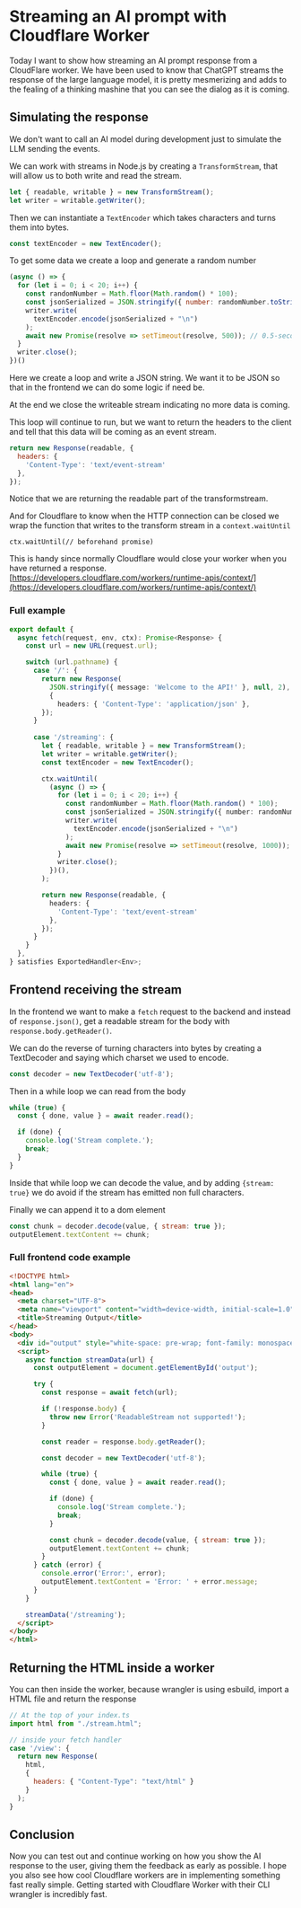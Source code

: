 # Streaming an AI prompt with Cloudflare Worker

Today I want to show how streaming an AI prompt response from a CloudFlare worker. We have been used to know that ChatGPT streams the response of the large language model, it is pretty mesmerizing and adds to the fealing of a thinking mashine that you can see the dialog as it is coming.

## Simulating the response

We don't want to call an AI model during development just to simulate the LLM sending the events.

We can work with streams in Node.js by creating a `TransformStream`, that will allow us to both write and read the stream.

```javascript
let { readable, writable } = new TransformStream();
let writer = writable.getWriter();
```

Then we can instantiate a `TextEncoder` which takes characters and turns them into bytes.

```javascript
const textEncoder = new TextEncoder();
```

To get some data we create a loop and generate a random number

```javascript
(async () => {
  for (let i = 0; i < 20; i++) {
    const randomNumber = Math.floor(Math.random() * 100);
    const jsonSerialized = JSON.stringify({ number: randomNumber.toString() })
    writer.write(
      textEncoder.encode(jsonSerialized + "\n")
    );
    await new Promise(resolve => setTimeout(resolve, 500)); // 0.5-second delay
  }
  writer.close();
})()
```

Here we create a loop and write a JSON string. We want it to be JSON so that in the frontend we can do some logic if need be.

At the end we close the writeable stream indicating no more data is coming.

This loop will continue to run, but we want to return the headers to the client and tell that this data will be coming as an event stream.

```javascript
return new Response(readable, {
  headers: {
    'Content-Type': 'text/event-stream'
  },
});
```

Notice that we are returning the readable part of the transformstream.

And for Cloudflare to know when the HTTP connection can be closed we wrap the function that writes to the transform stream in a `context.waitUntil`

````
ctx.waitUntil(// beforehand promise)
````

This is handy since normally Cloudflare would close your worker when you have returned a response. [https://developers.cloudflare.com/workers/runtime-apis/context/](https://developers.cloudflare.com/workers/runtime-apis/context/)

### Full example

````typescript
export default {
  async fetch(request, env, ctx): Promise<Response> {
    const url = new URL(request.url);

    switch (url.pathname) {
      case '/': {
        return new Response(
          JSON.stringify({ message: 'Welcome to the API!' }, null, 2), 
          {
          	headers: { 'Content-Type': 'application/json' },
        });
      }
        
      case '/streaming': {
        let { readable, writable } = new TransformStream();
        let writer = writable.getWriter();
        const textEncoder = new TextEncoder();

        ctx.waitUntil(
          (async () => {
            for (let i = 0; i < 20; i++) {
              const randomNumber = Math.floor(Math.random() * 100);
              const jsonSerialized = JSON.stringify({ number: randomNumber.toString() })
              writer.write(
                textEncoder.encode(jsonSerialized + "\n")
              );
              await new Promise(resolve => setTimeout(resolve, 1000)); // 0.5-second delay
            }
            writer.close();
          })(),
        );

        return new Response(readable, {
          headers: {
            'Content-Type': 'text/event-stream'
          },
        });
      }
    }
  },
} satisfies ExportedHandler<Env>;
````

## Frontend receiving the stream

In the frontend we want to make a `fetch` request to the backend and instead of `response.json()`, get a readable stream for the body with `response.body.getReader()`.

We can do the reverse of turning characters into bytes by creating a TextDecoder and saying which charset we used to encode.

```javascript
const decoder = new TextDecoder('utf-8');
```

Then in a while loop we can read from the body

````javascript
while (true) {
  const { done, value } = await reader.read();

  if (done) {
    console.log('Stream complete.');
    break;
  }
}
````

Inside that while loop we can decode the value, and by adding `{stream: true}` we do avoid if the stream has emitted non full characters.

Finally we can append it to a dom element

```javascript
const chunk = decoder.decode(value, { stream: true });
outputElement.textContent += chunk;
```

### Full frontend code example

```html
<!DOCTYPE html>
<html lang="en">
<head>
  <meta charset="UTF-8">
  <meta name="viewport" content="width=device-width, initial-scale=1.0">
  <title>Streaming Output</title>
</head>
<body>
  <div id="output" style="white-space: pre-wrap; font-family: monospace;"></div>
  <script>
    async function streamData(url) {
      const outputElement = document.getElementById('output');

      try {
        const response = await fetch(url);

        if (!response.body) {
          throw new Error('ReadableStream not supported!');
        }

        const reader = response.body.getReader();

        const decoder = new TextDecoder('utf-8');

        while (true) {
          const { done, value } = await reader.read();

          if (done) {
            console.log('Stream complete.');
            break;
          }

          const chunk = decoder.decode(value, { stream: true });
          outputElement.textContent += chunk;
        }
      } catch (error) {
        console.error('Error:', error);
        outputElement.textContent = 'Error: ' + error.message;
      }
    }

    streamData('/streaming');
  </script>
</body>
</html>
```

## Returning the HTML inside a worker

You can then inside the worker, because wrangler is using esbuild, import a HTML file and return the response

````javascript
// At the top of your index.ts
import html from "./stream.html";

// inside your fetch handler
case '/view': {
  return new Response(
    html,
    {
      headers: { "Content-Type": "text/html" }
    }
  );
}
````

## Conclusion

Now you can test out and continue working on how you show the AI response to the user, giving them the feedback as early as possible. I hope you also see how cool Cloudflare workers are in implementing something fast really simple. Getting started with Cloudflare Worker with their CLI wrangler is incredibly fast.